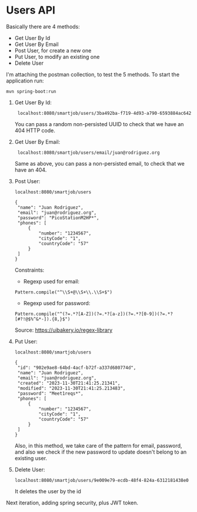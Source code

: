 # Users API
Basically there are 4 methods:
- Get User By Id
- Get User By Email
- Post User, for create a new one
- Put User, to modify an existing one
- Delete User

I'm attaching the postman collection, to test the 5 methods.
To start the application run:

    mvn spring-boot:run

1. Get User By Id:
   ```
    localhost:8080/smartjob/users/3ba492ba-f719-4d93-a790-6593884ac642
   ```

   You can pass a random non-persisted UUID to check that we have an 404 HTTP code.

2. Get User By Email:
   ```
    localhost:8080/smartjob/users/email/juan@rodriguez.org
   ```
    
    Same as above, you can pass a non-persisted email, to check that we have an 404.

3. Post User:
    
    ```
   localhost:8080/smartjob/users
   ```

   ```
   {
    "name": "Juan Rodriguez",
    "email": "juan@rodriguez.org",
    "password": "PicoStationM2HP*",
    "phones": [
        {
            "number": "1234567",
            "cityCode": "1",
            "countryCode": "57"
        }
    ]
   }
   ```

   Constraints:
   - Regexp used for email:
   ```
   Pattern.compile("^\\S+@\\S+\\.\\S+$")
   ```
   - Regexp used for password:
   ```
   Pattern.compile("^(?=.*?[A-Z])(?=.*?[a-z])(?=.*?[0-9])(?=.*?[#?!@$%^&*-]).{8,}$")
   ```

   Source: https://uibakery.io/regex-library

4. Put User:
   ```
   localhost:8080/smartjob/users
   ```

   ```
   {
    "id": "902e9ae8-64bd-4acf-b72f-a337d680774d",
    "name": "Juan Rodriguez",
    "email": "juan@rodriguez.org",
    "created": "2023-11-30T21:41:25.21341",
    "modified": "2023-11-30T21:41:25.213483",
    "password": "Meet1reqs*",
    "phones": [
        {
            "number": "1234567",
            "cityCode": "1",
            "countryCode": "57"
        }
    ]
   }
   ```
   
   Also, in this method, we take care of the pattern for email, password, and also we check if
   the new password to update doesn't belong to an existing user.
   
5. Delete User:
   ```
   localhost:8080/smartjob/users/9e009e79-ecdb-48f4-824a-6312181438e0
   ```
   It deletes the user by the id

Next iteration, adding spring security, plus JWT token.